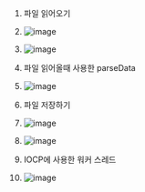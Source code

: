 1. 파일 읽어오기

2. ![image](https://github.com/Exsodus01/AddressBook_IOCP/assets/34214553/ef996494-c3be-42fc-9ae9-541e8fc2abef)

3. ![image](https://github.com/Exsodus01/AddressBook_IOCP/assets/34214553/4eadf7ff-0121-4027-9030-a4ac000a3dee)

4. 파일 읽어올때 사용한 parseData

5. ![image](https://github.com/Exsodus01/AddressBook_IOCP/assets/34214553/fdb1e721-f2a3-4cd5-ad1d-cf3156332828)



6. 파일 저장하기

7. ![image](https://github.com/Exsodus01/AddressBook_IOCP/assets/34214553/d52ec67d-6fb7-4cdd-be9d-70cf84409665)

8. ![image](https://github.com/Exsodus01/AddressBook_IOCP/assets/34214553/48335438-9613-483d-89b7-f5dc549232cf)

9. IOCP에 사용한 워커 스레드

10. ![image](https://github.com/Exsodus01/AddressBook_IOCP/assets/34214553/4d00c18f-b640-4045-a025-10bff3a9da06)


